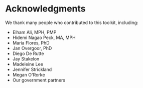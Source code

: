 # Acknowledgments

We thank many people who contributed to this toolkit, including:

* Elham Ali, MPH, PMP
* Hidemi Nagao Peck, MA, MPH
* Maria Flores, PhD
* Jan Overgoor, PhD
* Diego De Rutte
* Jay Stakelon
* Madeleine Lee
* Jennifer Strickland
* Megan O'Rorke
* Our government partners

